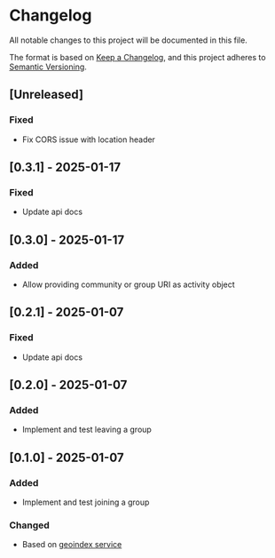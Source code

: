 # Changelog

All notable changes to this project will be documented in this file.

The format is based on [Keep a Changelog](https://keepachangelog.com/en/1.1.0/),
and this project adheres to [Semantic Versioning](https://semver.org/spec/v2.0.0.html).

## [Unreleased]

### Fixed

- Fix CORS issue with location header

## [0.3.1] - 2025-01-17

### Fixed

- Update api docs

## [0.3.0] - 2025-01-17

### Added

- Allow providing community or group URI as activity object

## [0.2.1] - 2025-01-07

### Fixed

- Update api docs

## [0.2.0] - 2025-01-07

### Added

- Implement and test leaving a group

## [0.1.0] - 2025-01-07

### Added

- Implement and test joining a group

### Changed

- Based on [geoindex service](https://github.com/solidcouch/geoindex)
